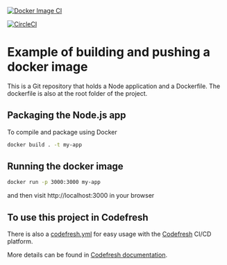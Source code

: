 [![Docker Image CI](https://github.com/dhomane/cf-example-build-and-push/actions/workflows/docker-image.yml/badge.svg)](https://github.com/dhomane/cf-example-build-and-push/actions/workflows/docker-image.yml)

[![CircleCI](https://circleci.com/gh/dhomane/cf-example-build-and-push/tree/master.svg?style=svg)](https://circleci.com/gh/dhomane/cf-example-build-and-push/tree/master)



# Example of building and pushing a  docker image 

This is a Git repository that holds a Node application and a Dockerfile. The dockerfile is also at the root folder of the project.

## Packaging the Node.js app

To compile and package using Docker 

```bash
docker build . -t my-app 
```

## Running the docker image

```bash
docker run -p 3000:3000 my-app
```

and then visit http://localhost:3000 in your browser


## To use this project in Codefresh

There is also a [codefresh.yml](codefresh.yml) for easy usage with the [Codefresh](codefresh.io) CI/CD platform.

More details can be found in [Codefresh documentation](https://codefresh.io/docs/docs/yaml-examples/examples/build-and-push-an-image/).

